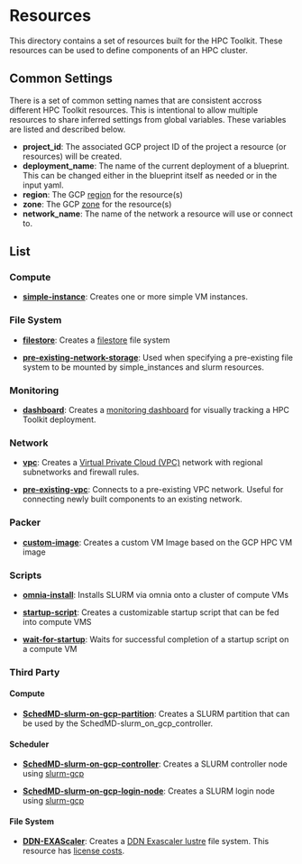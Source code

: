 # Resources

This directory contains a set of resources built for the HPC Toolkit. These
resources can be used to define components of an HPC cluster.

## Common Settings
There is a set of common setting names that are consistent accross different
HPC Toolkit resources. This is intentional to allow multiple resources to share
inferred settings from global variables. These variables are listed and
described below.

* **project_id**: The associated GCP project ID of the project a resource (or
resources) will be created.
* **deployment_name**: The name of the current deployment of a blueprint. This
can be changed either in the blueprint itself as needed or in the input yaml.
* **region**: The GCP [region](https://cloud.google.com/compute/docs/regions-zones)
for the resource(s)
* **zone**: The GCP [zone](https://cloud.google.com/compute/docs/regions-zones)
for the resource(s)
* **network_name**: The name of the network a resource will use or connect to.

## List

### Compute

* [**simple-instance**](./compute/simple-instance/README.md): Creates one or
more simple VM instances.

### File System

* [**filestore**](file-system/filestore/README.md): Creates a
[filestore](https://cloud.google.com/filestore) file system

* [**pre-existing-network-storage**](file-system/pre-existing-network-storage/README.md):
Used when specifying a pre-existing file system to be mounted by
simple_instances and slurm resources.

### Monitoring

* [**dashboard**](monitoring/dashboard/README.md): Creates a
[monitoring dashboard](https://cloud.google.com/monitoring/dashboards) for
visually tracking a HPC Toolkit deployment.

### Network

* [**vpc**](network/vpc/README.md): Creates a
[Virtual Private Cloud (VPC)](https://cloud.google.com/vpc) network with
regional subnetworks and firewall rules.

* [**pre-existing-vpc**](network/pre-existing-vpc/README.md): Connects to a
pre-existing VPC network. Useful for connecting newly built components to an
existing network.

### Packer

* [**custom-image**](packer/custom-image/README.md): Creates a custom VM Image
based on the GCP HPC VM image

### Scripts

* [**omnia-install**](scripts/omnia-install/README.md): Installs SLURM via omnia onto a cluster of compute VMs

* [**startup-script**](scripts/startup-script/README.md): Creates a customizable
startup script that can be fed into compute VMS

* [**wait-for-startup**](scripts/wait-for-startup/README.md): Waits for
successful completion of a startup script on a compute VM

### Third Party

#### Compute

* [**SchedMD-slurm-on-gcp-partition**](third-party/compute/SchedMD-slurm-on-gcp-partition/README.md):
Creates a SLURM partition that can be used by the
SchedMD-slurm_on_gcp_controller.

#### Scheduler

* [**SchedMD-slurm-on-gcp-controller**](third-party/scheduler/SchedMD-slurm-on-gcp-controller/README.md):
Creates a SLURM controller node using
[slurm-gcp](https://github.com/SchedMD/slurm-gcp/tree/master/tf/modules/controller)

* [**SchedMD-slurm-on-gcp-login-node**](third-party/scheduler/SchedMD-slurm-on-gcp-login-node/README.md):
Creates a SLURM login node using
[slurm-gcp](https://github.com/SchedMD/slurm-gcp/tree/master/tf/modules/login)

#### File System

* [**DDN-EXAScaler**](third-party/file-system/DDN-EXAScaler/README.md): Creates a
[DDN Exascaler lustre](https://www.ddn.com/partners/google-cloud-platform/) file system. This resource has [license costs](https://pantheon.corp.google.com/marketplace/product/ddnstorage/exascaler-cloud).
